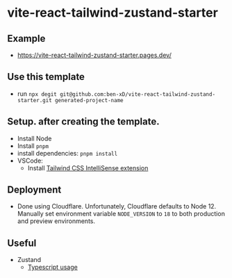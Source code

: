 # vite-react-tailwind-zustand-starter

## Example
- https://vite-react-tailwind-zustand-starter.pages.dev/

## Use this template
- run `npx degit git@github.com:ben-xD/vite-react-tailwind-zustand-starter.git generated-project-name`

## Setup. after creating the template.
- Install Node
- Install `pnpm`
- install dependencies: `pnpm install`
- VSCode:
  - Install [Tailwind CSS IntelliSense extension](https://marketplace.visualstudio.com/items?itemName=bradlc.vscode-tailwindcss#recommended-vs-code-settings)


## Deployment
- Done using Cloudflare. Unfortunately, Cloudflare defaults to Node 12. Manually set environment variable `NODE_VERSION` to `18` to both production and preview environments.


## Useful
- Zustand
  - [Typescript usage](https://github.com/pmndrs/zustand/blob/HEAD/docs/guides/typescript.md)